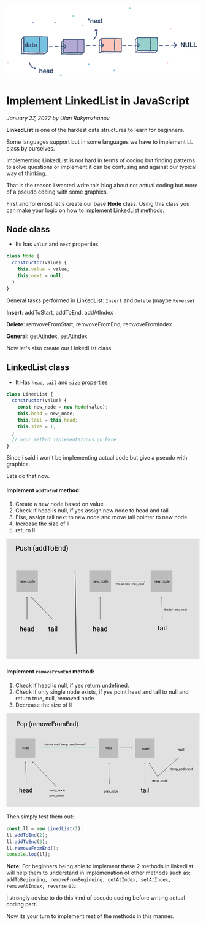 ![wallpaper](/images/blogs/ll.png)

# Implement LinkedList in JavaScript

_January 27, 2022 by Ulan Rakymzhanov_

**LinkedList** is one of the hardest data structures to learn for beginners.

Some languages support but in some languages we have to implement LL class by ourselves.

Implementing LinkedList is not hard in terms of coding but finding patterns to solve questions or implement it can be confusing and against our typical way of thinking.

That is the reason i wanted write this blog about not actual coding but more of a pseudo coding with some graphics.

First and foremost let's create our base **Node** class. Using this class you can make your logic on how to implement LinkedList methods.

## Node class

- Its has `value` and `next` properties

```js
class Node {
  constructor(value) {
    this.value = value;
    this.next = null;
  }
}
```

General tasks performed in LinkedList: `Insert` and `Delete` (maybe `Reverse`)

**Insert**: addToStart, addToEnd, addAtIndex

**Delete**: remvoveFromStart, remvoveFromEnd, remvoveFromIndex

**General**: getAtIndex, setAtIndex

Now let's also create our LinkedList class

## LinkedList class

- It Has `head`, `tail` and `size` properties

```js
class LinedList {
  constructor(value) {
    const new_node = new Node(value);
    this.head = new_node;
    this.tail = this.head;
    this.size = 1;
  }
  // your method implementations go here
}
```

Since i said i won't be implementing actual code but give a pseudo with graphics.

Lets do that now.

#### Implement `addToEnd` method:

1. Create a new node based on value
2. Check if head is null, if yes assign new node to head and tail
3. Else, assign tail next to new node and move tail pointer to new node.
4. Increase the size of ll
5. return ll

![addToEnd](/images/blogs/addToEnd.png)

#### Implement `removeFromEnd` method:

1. Check if head is null, if yes return undefined.
2. Check if only single node exists, if yes point head and tail to null and return true, null, removed node.
3. Decrease the size of ll

![removeFromEnd](/images/blogs/removeFromEnd.png)

Then simply test them out:

```js
const ll = new LinedList(1);
ll.addToEnd(2);
ll.addToEnd(3);
ll.removeFromEnd();
console.log(ll);
```

**Note:** For beginners being able to implement these 2 methods in linkedlist will help them to understand in implemenation of other methods such as: `addToBeginning, removeFromBeginning, getAtIndex, setAtIndex, removeAtIndex, reverse` etc.

I strongly advise to do this kind of pseudo coding before writing actual coding part.

Now its your turn to implement rest of the methods in this manner.
